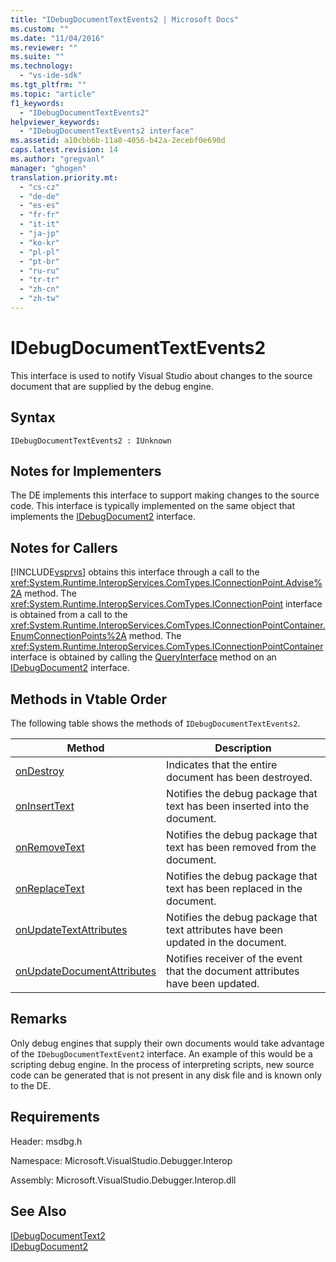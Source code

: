 ```yaml
---
title: "IDebugDocumentTextEvents2 | Microsoft Docs"
ms.custom: ""
ms.date: "11/04/2016"
ms.reviewer: ""
ms.suite: ""
ms.technology: 
  - "vs-ide-sdk"
ms.tgt_pltfrm: ""
ms.topic: "article"
f1_keywords: 
  - "IDebugDocumentTextEvents2"
helpviewer_keywords: 
  - "IDebugDocumentTextEvents2 interface"
ms.assetid: a10cbb6b-11a8-4056-b42a-2ecebf0e690d
caps.latest.revision: 14
ms.author: "gregvanl"
manager: "ghogen"
translation.priority.mt: 
  - "cs-cz"
  - "de-de"
  - "es-es"
  - "fr-fr"
  - "it-it"
  - "ja-jp"
  - "ko-kr"
  - "pl-pl"
  - "pt-br"
  - "ru-ru"
  - "tr-tr"
  - "zh-cn"
  - "zh-tw"
---
```

# IDebugDocumentTextEvents2
This interface is used to notify Visual Studio about changes to the source document that are supplied by the debug engine.  
  
## Syntax  
  
```  
IDebugDocumentTextEvents2 : IUnknown  
```  
  
## Notes for Implementers  
 The DE implements this interface to support making changes to the source code. This interface is typically implemented on the same object that implements the [IDebugDocument2](../../../extensibility/debugger/reference/idebugdocument2.md) interface.  
  
## Notes for Callers  
 [!INCLUDE[vsprvs](../../../code-quality/includes/vsprvs_md.md)] obtains this interface through a call to the <xref:System.Runtime.InteropServices.ComTypes.IConnectionPoint.Advise%2A> method. The <xref:System.Runtime.InteropServices.ComTypes.IConnectionPoint> interface is obtained from a call to the <xref:System.Runtime.InteropServices.ComTypes.IConnectionPointContainer.EnumConnectionPoints%2A> method. The <xref:System.Runtime.InteropServices.ComTypes.IConnectionPointContainer> interface is obtained by calling the [QueryInterface](/cpp/atl/queryinterface) method on an [IDebugDocument2](../../../extensibility/debugger/reference/idebugdocument2.md) interface.  
  
## Methods in Vtable Order  
 The following table shows the methods of `IDebugDocumentTextEvents2`.  
  
|Method|Description|  
|------------|-----------------|  
|[onDestroy](../../../extensibility/debugger/reference/idebugdocumenttextevents2-ondestroy.md)|Indicates that the entire document has been destroyed.|  
|[onInsertText](../../../extensibility/debugger/reference/idebugdocumenttextevents2-oninserttext.md)|Notifies the debug package that text has been inserted into the document.|  
|[onRemoveText](../../../extensibility/debugger/reference/idebugdocumenttextevents2-onremovetext.md)|Notifies the debug package that text has been removed from the document.|  
|[onReplaceText](../../../extensibility/debugger/reference/idebugdocumenttextevents2-onreplacetext.md)|Notifies the debug package that text has been replaced in the document.|  
|[onUpdateTextAttributes](../../../extensibility/debugger/reference/idebugdocumenttextevents2-onupdatetextattributes.md)|Notifies the debug package that text attributes have been updated in the document.|  
|[onUpdateDocumentAttributes](../../../extensibility/debugger/reference/idebugdocumenttextevents2-onupdatedocumentattributes.md)|Notifies receiver of the event that the document attributes have been updated.|  
  
## Remarks  
 Only debug engines that supply their own documents would take advantage of the `IDebugDocumentTextEvent2` interface. An example of this would be a scripting debug engine. In the process of interpreting scripts, new source code can be generated that is not present in any disk file and is known only to the DE.  
  
## Requirements  
 Header: msdbg.h  
  
 Namespace: Microsoft.VisualStudio.Debugger.Interop  
  
 Assembly: Microsoft.VisualStudio.Debugger.Interop.dll  
  
## See Also  
 [IDebugDocumentText2](../../../extensibility/debugger/reference/idebugdocumenttext2.md)   
 [IDebugDocument2](../../../extensibility/debugger/reference/idebugdocument2.md)